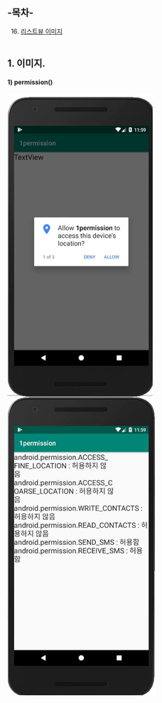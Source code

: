 ## -목차-
&nbsp;&nbsp;16.  [리스트뷰 이미지](https://github.com/diqksrk/android-kotlin-practice#1-permission)<br>
<br>
## 1. 이미지.

#### 1) permission()

<p align="center">
<img src="img/img_1permission1.JPG" style="float:left;" alt="img1">
  <img src="img/img_1permission2.JPG" style="float:left;" alt="img2">
<p/>


